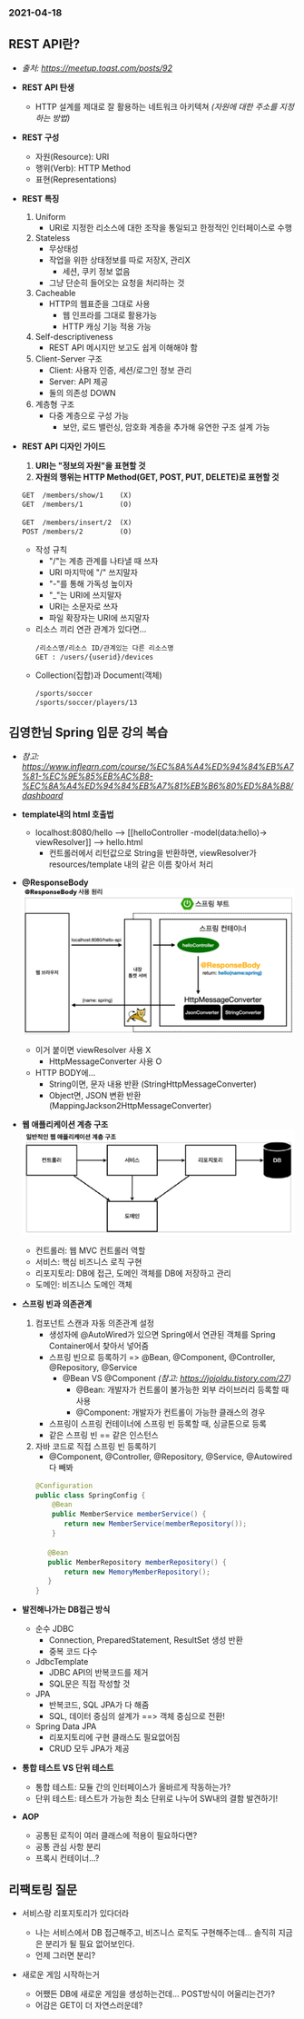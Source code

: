 ### 2021-04-18

## REST API란?
- *출처: https://meetup.toast.com/posts/92*
- __REST API 탄생__
    - HTTP 설계를 제대로 잘 활용하는 네트워크 아키텍쳐 *(자원에 대한 주소를 지정하는 방법)*

- __REST 구성__
    - 자원(Resource): URI
    - 행위(Verb): HTTP Method
    - 표현(Representations)
    
- __REST 특징__
    1. Uniform
        - URI로 지정한 리소스에 대한 조작을 통일되고 한정적인 인터페이스로 수행
    2. Stateless
        - 무상태성
        - 작업을 위한 상태정보를 따로 저장X, 관리X
            - 세션, 쿠키 정보 없음
        - 그냥 단순히 들어오는 요청을 처리하는 것
    3. Cacheable
        - HTTP의 웹표준을 그대로 사용
            - 웹 인프라를 그대로 활용가능
            - HTTP 캐싱 기능 적용 가능
    4. Self-descriptiveness
        - REST API 메시지만 보고도 쉽게 이해해야 함
    5. Client-Server 구조
        - Client: 사용자 인증, 세션/로그인 정보 관리
        - Server: API 제공
        - 둘의 의존성 DOWN
    6. 계층형 구조
        - 다중 계층으로 구성 가능
            - 보안, 로드 밸런싱, 암호화 계층을 추가해 유연한 구조 설계 가능

- __REST API 디자인 가이드__  
    1. __URI는 "정보의 자원"을 표현할 것__  
    2. __자원의 행위는 HTTP Method(GET, POST, PUT, DELETE)로 표현할 것__
    ```
    GET  /members/show/1    (X)
    GET  /members/1         (O)
    
    GET  /members/insert/2  (X)
    POST /members/2         (O)
    ```
    - 작성 규칙
        - "/"는 계층 관계를 나타낼 때 쓰자
        - URI 마지막에 "/" 쓰지말자
        - "-"를 통해 가독성 높이자
        - "_"는 URI에 쓰지말자
        - URI는 소문자로 쓰자
        - 파일 확장자는 URI에 쓰지말자
    - 리소스 끼리 연관 관계가 있다면...
        ```
        /리소스명/리소스 ID/관계있는 다른 리소스명
        GET : /users/{userid}/devices
        ```
    - Collection(집합)과 Document(객체)
        ```
        /sports/soccer
        /sports/soccer/players/13
        ```

## 김영한님 Spring 입문 강의 복습
- *참고: https://www.inflearn.com/course/%EC%8A%A4%ED%94%84%EB%A7%81-%EC%9E%85%EB%AC%B8-%EC%8A%A4%ED%94%84%EB%A7%81%EB%B6%80%ED%8A%B8/dashboard*
- __template내의 html 호출법__
    - localhost:8080/hello --> [[helloController -model(data:hello)-> viewResolver]] --> hello.html
        - 컨트롤러에서 리턴값으로 String을 반환하면, viewResolver가 resources/template 내의 같은 이름 찾아서 처리

- __@ResponseBody__
![responseBody](../image/responseBody_2021_04_18.PNG)
    - 이거 붙이면 viewResolver 사용 X
        - HttpMessageConverter 사용 O
    - HTTP BODY에...
        - String이면, 문자 내용 반환 (StringHttpMessageConverter)
        - Object면, JSON 변환 반환 (MappingJackson2HttpMessageConverter)

- __웹 애플리케이션 계층 구조__
![webStructure](../image/webStructure_2021_04_18.PNG)
    - 컨트롤러: 웹 MVC 컨트롤러 역할
    - 서비스: 핵심 비즈니스 로직 구현
    - 리포지토리: DB에 접근, 도메인 객체를 DB에 저장하고 관리
    - 도메인: 비즈니스 도메인 객체

- __스프링 빈과 의존관계__
    1. 컴포넌트 스캔과 자동 의존관계 설정
        - 생성자에 @AutoWired가 있으면 Spring에서 연관된 객체를 Spring Container에서 찾아서 넣어줌
        - 스프링 빈으로 등록하기 => @Bean, @Component, @Controller, @Repository, @Service
            - @Bean VS @Component *(참고: https://jojoldu.tistory.com/27)*
                - @Bean: 개발자가 컨트롤이 불가능한 외부 라이브러리 등록할 때 사용
                - @Component: 개발자가 컨트롤이 가능한 클래스의 경우
        - 스프링이 스프링 컨테이너에 스프링 빈 등록할 때, 싱글톤으로 등록
        - 같은 스프링 빈 == 같은 인스턴스
    2. 자바 코드로 직접 스프링 빈 등록하기
        - @Component, @Controller, @Repository, @Service, @Autowired 다 빼봐
        ```java
        @Configuration
        public class SpringConfig {
            @Bean
            public MemberService memberService() {
               return new MemberService(memberRepository());
            }
        
           @Bean
           public MemberRepository memberRepository() {
               return new MemoryMemberRepository();
           }
        }
        ```

- __발전해나가는 DB접근 방식__
    - 순수 JDBC
        - Connection, PreparedStatement, ResultSet 생성 반환
        - 중복 코드 다수
    - JdbcTemplate
        - JDBC API의 반복코드를 제거
        - SQL문은 직접 작성할 것
    - JPA
        - 반복코드, SQL JPA가 다 해줌
        - SQL, 데이터 중심의 설계가 ==> 객체 중심으로 전환!
    - Spring Data JPA
        - 리포지토리에 구현 클래스도 필요없어짐
        - CRUD 모두 JPA가 제공

- __통합 테스트 VS 단위 테스트__
    - 통합 테스트: 모듈 간의 인터페이스가 올바르게 작동하는가?
    - 단위 테스트: 테스트가 가능한 최소 단위로 나누어 SW내의 결함 발견하기!
    
- __AOP__
    - 공통된 로직이 여러 클래스에 적용이 필요하다면?
    - 공통 관심 사항 분리
    - 프록시 컨테이너...?

## 리팩토링 질문
- 서비스랑 리포지토리가 있다더라
    - 나는 서비스에서 DB 접근해주고, 비즈니스 로직도 구현해주는데... 솔직히 지금은 분리가 될 필요 없어보인다. 
    - 언제 그러면 분리?

- 새로운 게임 시작하는거
    - 어쨌든 DB에 새로운 게임을 생성하는건데... POST방식이 어울리는건가?
    - 어감은 GET이 더 자연스러운데?